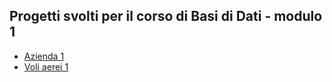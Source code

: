 ## Progetti svolti per il corso di Basi di Dati - modulo 1
- [Azienda 1](https://github.com/CasuFrost/University_notes/blob/main/Secondo%20Anno/Secondo%20Semestre/Basi%20di%20Dati%202/Esercitazioni/Azienda%201/Azienda%201.pdf)
- [Voli aerei 1](https://github.com/CasuFrost/University_notes/blob/main/Secondo%20Anno/Secondo%20Semestre/Basi%20di%20Dati%202/Esercitazioni/Voli%20aerei%201/Voli%20aerei%201.pdf)
